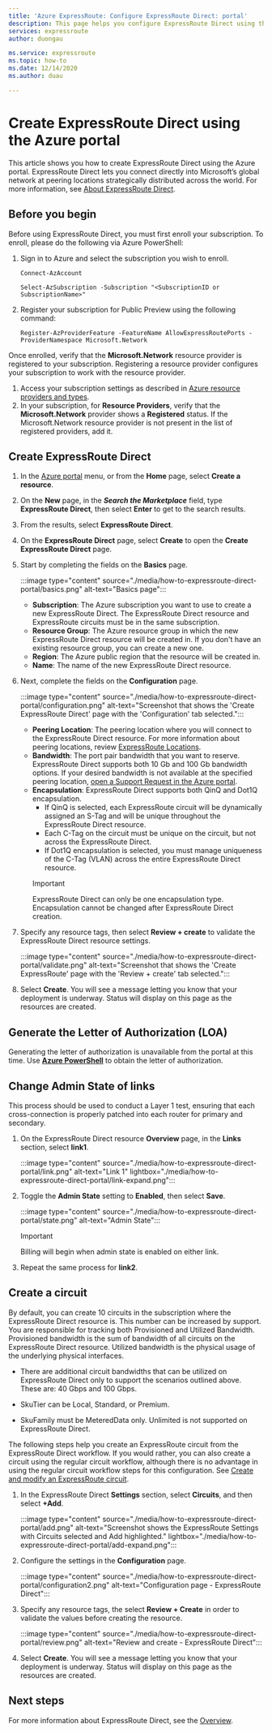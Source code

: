 ```yaml
---
title: 'Azure ExpressRoute: Configure ExpressRoute Direct: portal'
description: This page helps you configure ExpressRoute Direct using the portal.
services: expressroute
author: duongau

ms.service: expressroute
ms.topic: how-to
ms.date: 12/14/2020
ms.author: duau

---
```


# Create ExpressRoute Direct using the Azure portal

This article shows you how to create ExpressRoute Direct using the Azure portal.
ExpressRoute Direct lets you connect directly into Microsoft’s global network at peering locations strategically distributed across the world. For more information, see [About ExpressRoute Direct](expressroute-erdirect-about.md).

## <a name="before"></a>Before you begin

Before using ExpressRoute Direct, you must first enroll your subscription. To enroll, please do the following via Azure PowerShell:
1.  Sign in to Azure and select the subscription you wish to enroll.

    ```azurepowershell-interactive
    Connect-AzAccount 

    Select-AzSubscription -Subscription "<SubscriptionID or SubscriptionName>"
    ```

2. Register your subscription for Public Preview using the following command:
    ```azurepowershell-interactive
    Register-AzProviderFeature -FeatureName AllowExpressRoutePorts -ProviderNamespace Microsoft.Network
    ```

Once enrolled, verify that the **Microsoft.Network** resource provider is registered to your subscription. Registering a resource provider configures your subscription to work with the resource provider.

1. Access your subscription settings as described in [Azure resource providers and types](../azure-resource-manager/management/resource-providers-and-types.md).
1. In your subscription, for **Resource Providers**, verify that the **Microsoft.Network** provider shows a **Registered** status. If the Microsoft.Network resource provider is not present in the list of registered providers, add it.

## <a name="create-erdir"></a>Create ExpressRoute Direct

1. In the [Azure portal](https://portal.azure.com) menu, or from the **Home** page, select **Create a resource**.

1. On the **New** page, in the ***Search the Marketplace*** field, type **ExpressRoute Direct**, then select **Enter** to get to the search results.

1. From the results, select **ExpressRoute Direct**.

1. On the **ExpressRoute Direct** page, select **Create** to open the **Create ExpressRoute Direct** page.

1. Start by completing the fields on the **Basics** page.

    :::image type="content" source="./media/how-to-expressroute-direct-portal/basics.png" alt-text="Basics page":::

    * **Subscription**: The Azure subscription you want to use to create a new ExpressRoute Direct. The ExpressRoute Direct resource and ExpressRoute circuits must be in the same subscription.
    * **Resource Group**: The Azure resource group in which the new ExpressRoute Direct resource will be created in. If you don't have an existing resource group, you can create a new one.
    * **Region**: The Azure public region that the resource will be created in.
    * **Name**: The name of the new ExpressRoute Direct resource.

1. Next, complete the fields on the **Configuration** page.

    :::image type="content" source="./media/how-to-expressroute-direct-portal/configuration.png" alt-text="Screenshot that shows the 'Create ExpressRoute Direct' page with the 'Configuration' tab selected.":::

    * **Peering Location**: The peering location where you will connect to the ExpressRoute Direct resource. For more information about peering locations, review [ExpressRoute Locations](expressroute-locations-providers.md).
   * **Bandwidth**: The port pair bandwidth that you want to reserve. ExpressRoute Direct supports both 10 Gb and 100 Gb bandwidth options. If your desired bandwidth is not available at the specified peering location, [open a Support Request in the Azure portal](https://aka.ms/azsupt).
   * **Encapsulation**: ExpressRoute Direct supports both QinQ and Dot1Q encapsulation.
     * If QinQ is selected, each ExpressRoute circuit will be dynamically assigned an S-Tag and will be unique throughout the ExpressRoute Direct resource.
     *  Each C-Tag on the circuit must be unique on the circuit, but not across the ExpressRoute Direct.
     * If Dot1Q encapsulation is selected, you must manage uniqueness of the C-Tag (VLAN) across the entire ExpressRoute Direct resource.
     >[!IMPORTANT]
     >ExpressRoute Direct can only be one encapsulation type. Encapsulation cannot be changed after ExpressRoute Direct creation.
     >

1. Specify any resource tags, then select **Review + create** to validate the ExpressRoute Direct resource settings.

    :::image type="content" source="./media/how-to-expressroute-direct-portal/validate.png" alt-text="Screenshot that shows the 'Create ExpressRoute' page with the 'Review + create' tab selected.":::

1. Select **Create**. You will see a message letting you know that your deployment is underway. Status will display on this page as the resources are created. 

## <a name="authorization"></a>Generate the Letter of Authorization (LOA)

Generating the letter of authorization is unavailable from the portal at this time. Use **[Azure PowerShell](expressroute-howto-erdirect.md#authorization)** to obtain the letter of authorization.

## <a name="state"></a>Change Admin State of links

This process should be used to conduct a Layer 1 test, ensuring that each cross-connection is properly patched into each router for primary and secondary.

1. On the ExpressRoute Direct resource **Overview** page, in the **Links** section, select **link1**.

    :::image type="content" source="./media/how-to-expressroute-direct-portal/link.png" alt-text="Link 1" lightbox="./media/how-to-expressroute-direct-portal/link-expand.png":::

1. Toggle the **Admin State** setting to **Enabled**, then select **Save**.

    :::image type="content" source="./media/how-to-expressroute-direct-portal/state.png" alt-text="Admin State":::

    >[!IMPORTANT]
    >Billing will begin when admin state is enabled on either link.
    >

1. Repeat the same process for **link2**.

## <a name="circuit"></a>Create a circuit

By default, you can create 10 circuits in the subscription where the ExpressRoute Direct resource is. This number can be increased by support. You are responsible for tracking both Provisioned and Utilized Bandwidth. Provisioned bandwidth is the sum of bandwidth of all circuits on the ExpressRoute Direct resource. Utilized bandwidth is the physical usage of the underlying physical interfaces.

* There are additional circuit bandwidths that can be utilized on ExpressRoute Direct only to support the scenarios outlined above. These are: 40 Gbps and 100 Gbps.

* SkuTier can be Local, Standard, or Premium.

* SkuFamily must be MeteredData only. Unlimited is not supported on ExpressRoute Direct.

The following steps help you create an ExpressRoute circuit from the ExpressRoute Direct workflow. If you would rather, you can also create a circuit using the regular circuit workflow, although there is no advantage in using the regular circuit workflow steps for this configuration. See [Create and modify an ExpressRoute circuit](expressroute-howto-circuit-portal-resource-manager.md).

1. In the ExpressRoute Direct **Settings** section, select **Circuits**, and then select **+Add**. 

    :::image type="content" source="./media/how-to-expressroute-direct-portal/add.png" alt-text="Screenshot shows the ExpressRoute Settings with Circuits selected and Add highlighted." lightbox="./media/how-to-expressroute-direct-portal/add-expand.png":::

1. Configure the settings in the **Configuration** page.

   :::image type="content" source="./media/how-to-expressroute-direct-portal/configuration2.png" alt-text="Configuration page - ExpressRoute Direct":::

1. Specify any resource tags, the select **Review + Create** in order to validate the values before creating the resource.

   :::image type="content" source="./media/how-to-expressroute-direct-portal/review.png" alt-text="Review and create - ExpressRoute Direct":::

1. Select **Create**. You will see a message letting you know that your deployment is underway. Status will display on this page as the resources are created. 

## Next steps

For more information about ExpressRoute Direct, see the [Overview](expressroute-erdirect-about.md).
